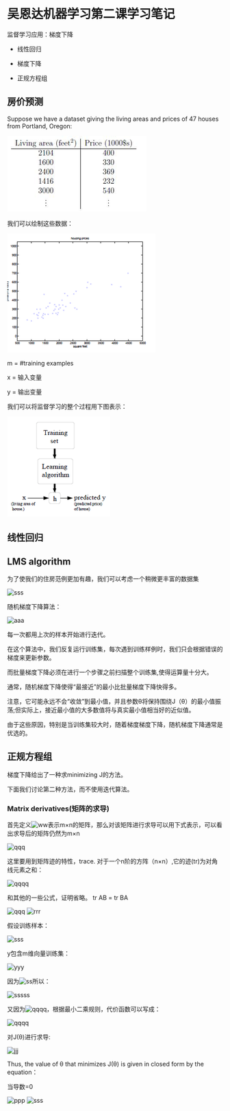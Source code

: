 # 吴恩达机器学习第二课学习笔记

监督学习应用：梯度下降

* 线性回归

* 梯度下降

* 正规方程组

## 房价预测

Suppose we have a dataset giving the living areas and prices of 47 houses from Portland, Oregon:

![ssss](https://github.com/abbqboy/Sticker/blob/master/photo/%E6%88%BF%E4%BB%B7%E5%8D%95%E5%9B%A0%E7%B4%A0.jpg?raw=true)

我们可以绘制这些数据：

![sssss](https://github.com/abbqboy/Sticker/blob/master/photo/%E6%88%BF%E9%97%B4%E5%8D%95%E5%9B%A0%E7%B4%A0%E7%BB%98%E5%88%B6.png?raw=true)

m = #training examples

x = 输入变量

y = 输出变量

我们可以将监督学习的整个过程用下图表示：

![biaos](https://github.com/abbqboy/Sticker/blob/master/photo/%E7%9B%91%E7%9D%A3%E5%AD%A6%E4%B9%A0%E8%BF%87%E7%A8%8B.png?raw=true)

## 线性回归






## LMS algorithm

为了使我们的住房范例更加有趣，我们可以考虑一个稍微更丰富的数据集

![sss](http://img.blog.csdn.net/20161111192340667)

随机梯度下降算法：

![aaa](http://img.blog.csdn.net/20160724132815237)

每一次都用上次的样本开始进行迭代。

在这个算法中，我们反复运行训练集，每次遇到训练样例时，我们只会根据错误的梯度来更新参数。

而批量梯度下降必须在进行一个步骤之前扫描整个训练集,使得运算量十分大。

通常，随机梯度下降使得“最接近”的最小比批量梯度下降快得多。 

注意，它可能永远不会“收敛”到最小值，并且参数θ将保持围绕J（θ）的最小值振荡;但实际上，接近最小值的大多数值将与真实最小值相当好的近似值。 

由于这些原因，特别是当训练集较大时，随着梯度梯度下降，随机梯度下降通常是优选的。


## 正规方程组

梯度下降给出了一种求minimizing J的方法。

下面我们讨论第二种方法，而不使用迭代算法。 

### Matrix derivatives(矩阵的求导)

首先定义![ww](http://images.cnitblog.com/blog/492570/201409/082123225904638.png)表示m×n的矩阵，那么对该矩阵进行求导可以用下式表示，可以看出求导后的矩阵仍然为m×n

![qqq](http://images.cnitblog.com/blog/492570/201409/082124567468939.png)

这里要用到矩阵迹的特性，trace. 对于一个n阶的方阵（n×n）,它的迹(tr)为对角线元素之和：

![qqqq](http://images.cnitblog.com/blog/492570/201409/082133141846068.png)

和其他的一些公式，证明省略。
tr AB = tr BA

![qqq](http://img.blog.csdn.net/20160724133045543)
![rrr](http://img.blog.csdn.net/20160724133056731)





假设训练样本：

![sss](http://images.cnitblog.com/blog/492570/201409/082153133405821.png)

y包含m维向量训练集：

![yyy](http://images.cnitblog.com/blog/492570/201409/082154109653649.png)

因为![ss](http://images.cnitblog.com/blog/492570/201409/082156509024886.png)所以：

![sssss](http://images.cnitblog.com/blog/492570/201409/082157219655764.png)

又因为![qqqq](http://images.cnitblog.com/blog/492570/201409/082158401999562.png)，根据最小二乘规则，代价函数可以写成：

![qqqq](http://images.cnitblog.com/blog/492570/201409/082159422468873.png)

对J(θ)进行求导:

![jjj](http://images.cnitblog.com/blog/492570/201409/082201316999035.png)

Thus, the value of θ that minimizes J(θ) is given in closed form by the equation：

当导数=0

![ppp](http://images.cnitblog.com/blog/492570/201409/082210227775354.png)
![sss](http://images.cnitblog.com/blog/492570/201409/082210380596985.png)
















